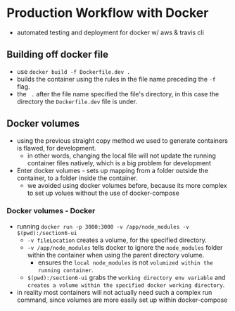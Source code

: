 # Production Workflow with Docker
- automated testing and deployment for docker w/ aws & travis cli

## Building off docker file
- use `docker build -f Dockerfile.dev .`
- builds the container using the rules in the file name preceding the `-f` flag.
- the ` .` after the file name specified the file's directory, in this case the directory the `Dockerfile.dev` file is under.

## Docker volumes
- using the previous straight copy method we used to generate containers is flawed, for development.
    - in other words, changing the local file will not update the running container files natively, which is a big problem for development
- Enter docker volumes - sets up mapping from a folder outside the container, to a folder inside the container.
    - we avoided using docker volumes before, because its more complex to set up volues without the use of docker-compose

### Docker volumes - Docker
- running `docker run -p 3000:3000 -v /app/node_modules -v $(pwd):/section6-ui`
    - `-v fileLocation` creates a volume, for the specified directory.
    - `-v /app/node_modules` tells docker to ignore the `node_modules` folder within the container when using the parent directory volume.
        - ensures the `local node_modules` is not `volumized within the running container`.
    - `$(pwd):/section6-ui` grabs the `working directory env variable` and `creates a volume within the specified docker working directory`.
- in reality most containers will not actually need such a complex run command, since volumes are more easily set up within docker-compose